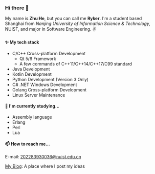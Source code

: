 ### Hi there 👋
My name is **Zhu He**, but you can call me **Ryker**. I'm a student based Shanghai from _Nanjing University of Information Science & Technology_, NUIST, and major in Software Engineering. ✌️


#### ✨ My tech stack
- C/C++ Cross-platform Development
    - Qt 5/6 Framework
    - A few commands of C++11/C++14/C++17/C99 standard
- Java Development
- Kotlin Development
- Python Development (Version 3 Only)
- C# .NET Windows Development
- Golang Cross-platform Development
- Linux Server Maintenance

#### 🌱 I'm currently studying...
- Assembly language
- Erlang
- Perl
- Lua

#### 📫 How to reach me...
E-mail: 202283930036@nuist.edu.cn

[My Blog](https://devexzh.github.io/): A place where I post my ideas
